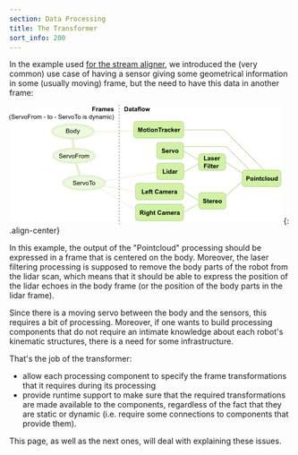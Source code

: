 ```yaml
---
section: Data Processing
title: The Transformer
sort_info: 200
---
```

In the example used [for the stream aligner](stream_aligner.html), we introduced
the (very common) use case of having a sensor giving some geometrical
information in some (usually moving) frame, but the need to have this data in
another frame:

![Example Processing Chain](stream_aligner_chain.png)
{: .align-center}

In this example, the output of the "Pointcloud" processing should be expressed
in a frame that is centered on the body. Moreover, the laser filtering
processing is supposed to remove the body parts of the robot from the lidar
scan, which means that it should be able to express the position of the lidar
echoes in the body frame (or the position of the body parts in the lidar frame).

Since there is a moving servo between the body and the sensors, this requires a
bit of processing. Moreover, if one wants to build processing components that do
not require an intimate knowledge about each robot's kinematic structures, there
is a need for some infrastructure.

That's the job of the transformer:

 * allow each processing component to specify the frame transformations that it
   requires during its processing
 * provide runtime support to make sure that the required transformations are
   made available to the components, regardless of the fact that they are static
   or dynamic (i.e. require some connections to components that provide them).

This page, as well as the next ones, will deal with explaining these issues.

